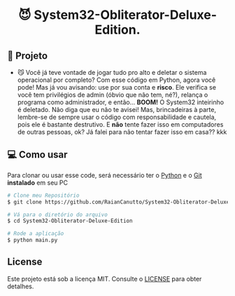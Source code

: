 <h1 align="center">
	<p>😈 System32-Obliterator-Deluxe-Edition.</p>
</h1>


## 📝 Projeto
- 😼 Você já teve vontade de jogar tudo pro alto e deletar o sistema operacional por completo?
Com esse código em Python, agora você pode!
Mas já vou avisando: use por sua conta e **risco**. 
Ele verifica se você tem privilégios de admin (óbvio que não tem, né?), relança o programa como administrador, e então... **BOOM!** O System32 inteirinho é deletado. 
Não diga que eu não te avisei! Mas, brincadeiras à parte, lembre-se de sempre usar o código com responsabilidade e cautela, pois ele é bastante destrutivo. E **não** tente fazer isso em computadores de outras pessoas, ok?
Já falei para não tentar fazer isso em casa?? kkk

## 💻 Como usar
Para clonar ou usar esse code, será necessário ter o [Python](https://www.python.org/) e o [Git](https://git-scm.com/downloads) **instalado** em seu PC

```bash
# Clone meu Repositório
$ git clone https://github.com/RaianCanutto/System32-Obliterator-Deluxe-Edition.git
```

```bash
# Vá para o diretório do arquivo
$ cd System32-Obliterator-Deluxe-Edition
```

```bash
# Rode a aplicação
$ python main.py
```

## License

Este projeto está sob a licença MIT. Consulte o [LICENSE](https://github.com/RaianCanutto/System32-Obliterator-Deluxe-Edition/blob/main/LICENSE) para obter detalhes.
